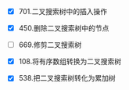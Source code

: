 - [x] 701.二叉搜索树中的插入操作
- [x] 450.删除二叉搜索树中的节点
- [ ] 669.修剪二叉搜索树
- [x] 108.将有序数组转换为二叉搜索树
- [x] 538.把二叉搜索树转化为累加树


